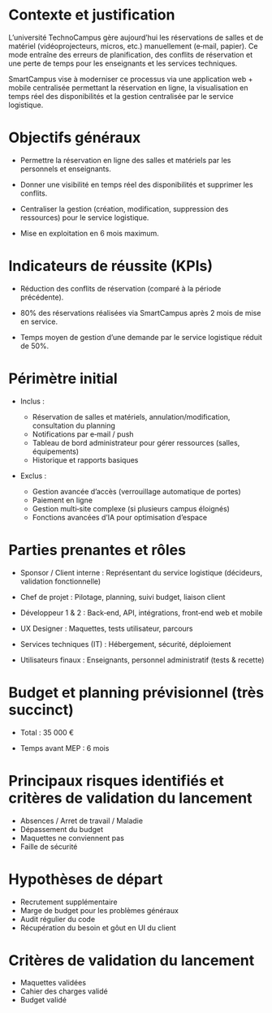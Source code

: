# Contexte et justification

L’université TechnoCampus gère aujourd’hui les réservations de salles et de matériel (vidéoprojecteurs, micros, etc.) manuellement (e‑mail, papier). Ce mode entraîne des erreurs de planification, des conflits de réservation et une perte de temps pour les enseignants et les services techniques.

SmartCampus vise à moderniser ce processus via une application web + mobile centralisée permettant la réservation en ligne, la visualisation en temps réel des disponibilités et la gestion centralisée par le service logistique.

# Objectifs généraux

- Permettre la réservation en ligne des salles et matériels par les personnels et enseignants.

- Donner une visibilité en temps réel des disponibilités et supprimer les conflits.

- Centraliser la gestion (création, modification, suppression des ressources) pour le service logistique.

- Mise en exploitation en 6 mois maximum.

# Indicateurs de réussite (KPIs)

- Réduction des conflits de réservation (comparé à la période précédente).

- 80% des réservations réalisées via SmartCampus après 2 mois de mise en service.

- Temps moyen de gestion d’une demande par le service logistique réduit de 50%.

# Périmètre initial

- Inclus :

    - Réservation de salles et matériels, annulation/modification, consultation du planning
    - Notifications par e‑mail / push
    - Tableau de bord administrateur pour gérer ressources (salles, équipements)
    - Historique et rapports basiques

- Exclus :

    - Gestion avancée d’accès (verrouillage automatique de portes)
    - Paiement en ligne
    - Gestion multi‑site complexe (si plusieurs campus éloignés)
    - Fonctions avancées d’IA pour optimisation d’espace

# Parties prenantes et rôles

- Sponsor / Client interne : Représentant du service logistique (décideurs, validation fonctionnelle)

- Chef de projet : Pilotage, planning, suivi budget, liaison client

- Développeur 1 & 2 : Back‑end, API, intégrations, front‑end web et mobile

- UX Designer : Maquettes, tests utilisateur, parcours

- Services techniques (IT) : Hébergement, sécurité, déploiement

- Utilisateurs finaux : Enseignants, personnel administratif (tests & recette)

# Budget et planning prévisionnel (très succinct)

- Total : 35 000 €

- Temps avant MEP : 6 mois

# Principaux risques identifiés et critères de validation du lancement

- Absences / Arret de travail / Maladie
- Dépassement du budget
- Maquettes ne conviennent pas
- Faille de sécurité

# Hypothèses de départ

- Recrutement supplémentaire
- Marge de budget pour les problèmes généraux
- Audit régulier du code
- Récupération du besoin et gôut en UI du client

# Critères de validation du lancement

- Maquettes validées
- Cahier des charges validé
- Budget validé